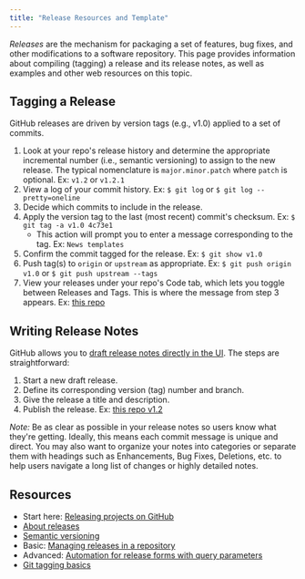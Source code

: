 ```yaml
---
title: "Release Resources and Template"
---
```


*Releases* are the mechanism for packaging a set of features, bug fixes, and other modifications to a software repository. This page provides information about compiling (tagging) a release and its release notes, as well as examples and other web resources on this topic.

## Tagging a Release

GitHub releases are driven by version tags (e.g., v1.0) applied to a set of commits.

1. Look at your repo's release history and determine the appropriate incremental number (i.e., semantic versioning) to assign to the new release. The typical nomenclature is `major.minor.patch` where `patch` is optional. Ex: `v1.2` or `v1.2.1`
2. View a log of your commit history. Ex: `$ git log` or `$ git log --pretty=oneline`
3. Decide which commits to include in the release.
4. Apply the version tag to the last (most recent) commit's checksum. Ex: `$ git tag -a v1.0 4c73e1`
    * This action will prompt you to enter a message corresponding to the tag. Ex: `News templates`
5. Confirm the commit tagged for the release. Ex: `$ git show v1.0`
6. Push tag(s) to `origin` or `upstream` as appropriate. Ex: `$ git push origin v1.0` or `$ git push upstream --tags`
7. View your releases under your repo's Code tab, which lets you toggle between Releases and Tags. This is where the message from step 3 appears. Ex: [this repo](https://github.com/LLNL/.github/releases)

## Writing Release Notes

GitHub allows you to [draft release notes directly in the UI](https://help.github.com/en/github/administering-a-repository/managing-releases-in-a-repository). The steps are straightforward:

1. Start a new draft release.
2. Define its corresponding version (tag) number and branch.
3. Give the release a title and description.
4. Publish the release. Ex: [this repo v1.2](https://github.com/LLNL/.github/releases/tag/v1.2)

*Note:* Be as clear as possible in your release notes so users know what they're getting. Ideally, this means each commit message is unique and direct. You may also want to organize your notes into categories or separate them with headings such as Enhancements, Bug Fixes, Deletions, etc. to help users navigate a long list of changes or highly detailed notes.

## Resources

* Start here: [Releasing projects on GitHub](https://help.github.com/en/github/administering-a-repository/releasing-projects-on-github)
* [About releases](https://help.github.com/en/github/administering-a-repository/about-releases)
* [Semantic versioning](https://semver.org/)
* Basic: [Managing releases in a repository](https://help.github.com/en/github/administering-a-repository/managing-releases-in-a-repository)
* Advanced: [Automation for release forms with query parameters](https://help.github.com/en/github/administering-a-repository/automation-for-release-forms-with-query-parameters)
* [Git tagging basics](https://git-scm.com/book/en/v2/Git-Basics-Tagging)